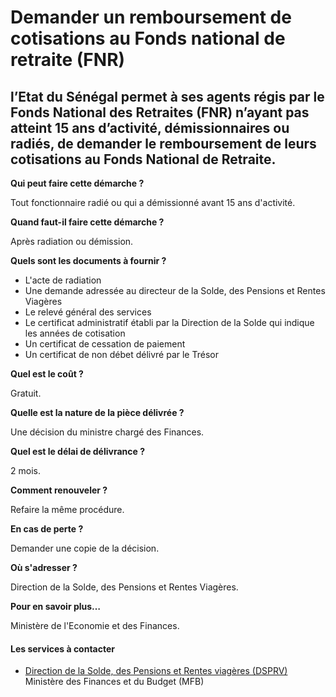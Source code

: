 # Demander un remboursement de cotisations au Fonds national de retraite (FNR)

l’Etat du Sénégal permet à ses agents régis par le Fonds National des Retraites (FNR) n’ayant pas atteint 15 ans d’activité, démissionnaires ou radiés, de demander le remboursement de leurs cotisations au Fonds National de Retraite.
----------------------------------------------------------------------------------------------------------------------------------------------------------------------------------------------------------------------------------------

**Qui peut faire cette démarche ?**

Tout fonctionnaire radié ou qui a démissionné avant 15 ans d'activité.

**Quand faut-il faire cette démarche ?**

Après radiation ou démission.

**Quels sont les documents à fournir ?**

*   L'acte de radiation
*   Une demande adressée au directeur de la Solde, des Pensions et Rentes Viagères
*   Le relevé général des services
*   Le certificat administratif établi par la Direction de la Solde qui indique les années de cotisation
*   Un certificat de cessation de paiement
*   Un certificat de non débet délivré par le Trésor  
    

**Quel est le coût ?**

Gratuit.

**Quelle est la nature de la pièce délivrée ?**

Une décision du ministre chargé des Finances.

**Quel est le délai de délivrance ?**

2 mois.

**Comment renouveler ?**

Refaire la même procédure.

**En cas de perte ?**

Demander une copie de la décision.

**Où s'adresser ?**

Direction de la Solde, des Pensions et Rentes Viagères.

**Pour en savoir plus…**

Ministère de l'Economie et des Finances.

#### Les services à contacter

*   [Direction de la Solde, des Pensions et Rentes viagères (DSPRV)](../../../services/direction-de-la-solde-des-pensions-et-rentes-viageres-dsprv.md) Ministère des Finances et du Budget (MFB)